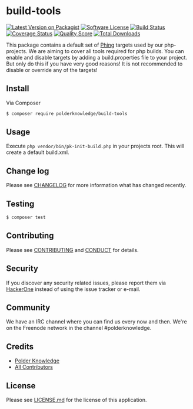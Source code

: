 # build-tools

[![Latest Version on Packagist][ico-version]][link-packagist]
[![Software License][ico-license]][link-license]
[![Build Status][ico-travis]][link-travis]
[![Coverage Status][ico-scrutinizer]][link-scrutinizer]
[![Quality Score][ico-code-quality]][link-code-quality]
[![Total Downloads][ico-downloads]][link-downloads]

This package contains a default set of [Phing](https://www.phing.info/) targets 
used by our php-projects. We are aiming to cover all tools required for php 
builds. You can enable and disable targets by adding a build.properties file to 
your project. But only do this if you have very good reasons! It is not 
recommended to disable or override any of the targets!

## Install

Via Composer

``` bash
$ composer require polderknowledge/build-tools
```

## Usage

Execute `php vendor/bin/pk-init-build.php` in your projects root. This will create a default build.xml.

## Change log

Please see [CHANGELOG](CHANGELOG.md) for more information what has changed recently.

## Testing

``` bash
$ composer test
```

## Contributing

Please see [CONTRIBUTING](CONTRIBUTING.md) and [CONDUCT](CONDUCT.md) for details.

## Security

If you discover any security related issues, please report them via [HackerOne](https://hackerone.com/polderknowledge) 
instead of using the issue tracker or e-mail.

## Community

We have an IRC channel where you can find us every now and then. We're on the Freenode network in the
channel #polderknowledge.

## Credits

- [Polder Knowledge][link-author]
- [All Contributors][link-contributors]

## License

Please see [LICENSE.md][link-license] for the license of this application.

[ico-version]: https://img.shields.io/packagist/v/polderknowledge/build-tools.svg?style=flat-square
[ico-license]: https://img.shields.io/badge/license-MIT-brightgreen.svg?style=flat-square
[ico-travis]: https://img.shields.io/travis/polderknowledge/build-tools/master.svg?style=flat-square
[ico-scrutinizer]: https://img.shields.io/scrutinizer/coverage/g/polderknowledge/build-tools.svg?style=flat-square
[ico-code-quality]: https://img.shields.io/scrutinizer/g/polderknowledge/build-tools.svg?style=flat-square
[ico-downloads]: https://img.shields.io/packagist/dt/polderknowledge/build-tools.svg?style=flat-square

[link-packagist]: https://packagist.org/packages/polderknowledge/build-tools
[link-travis]: https://travis-ci.org/polderknowledge/build-tools
[link-scrutinizer]: https://scrutinizer-ci.com/g/polderknowledge/build-tools/code-structure
[link-code-quality]: https://scrutinizer-ci.com/g/polderknowledge/build-tools
[link-downloads]: https://packagist.org/packages/polderknowledge/build-tools
[link-author]: https://polderknowledge.com
[link-contributors]: ../../contributors
[link-license]: LICENSE.md
